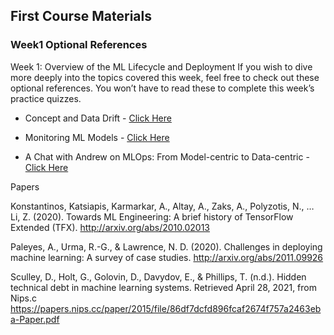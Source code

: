 
## First Course Materials
### Week1 Optional References
Week 1: Overview of the ML Lifecycle and Deployment
If you wish to dive more deeply into the topics covered this week, feel free to check out these optional references. You won’t have to read these to complete this week’s practice quizzes.

* Concept and Data Drift - <a href="https://towardsdatascience.com/machine-learning-in-production-why-you-should-care-about-data-and-concept-drift-d96d0bc907fb">Click Here</a>

* Monitoring ML Models - <a href="https://christophergs.com/machine%20learning/2020/03/14/how-to-monitor-machine-learning-models/">Click Here</a>

* A Chat with Andrew on MLOps: From Model-centric to Data-centric - <a href="https://www.youtube.com/watch?v=06-AZXmwHjo&feature=youtu.be">Click Here</a>

Papers

Konstantinos, Katsiapis, Karmarkar, A., Altay, A., Zaks, A., Polyzotis, N., … Li, Z. (2020). Towards ML Engineering: A brief history of TensorFlow Extended (TFX). http://arxiv.org/abs/2010.02013 

Paleyes, A., Urma, R.-G., & Lawrence, N. D. (2020). Challenges in deploying machine learning: A survey of case studies. http://arxiv.org/abs/2011.09926

Sculley, D., Holt, G., Golovin, D., Davydov, E., & Phillips, T. (n.d.). Hidden technical debt in machine learning systems. Retrieved April 28, 2021, from Nips.c https://papers.nips.cc/paper/2015/file/86df7dcfd896fcaf2674f757a2463eba-Paper.pdf
